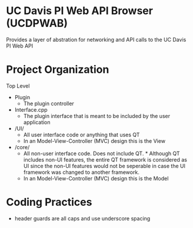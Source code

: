 # UC Davis PI Web API Browser (UCDPWAB)
Provides a layer of abstration for networking and API calls to the UC Davis PI Web API

# Project Organization
Top Level
* Plugin
  * The plugin controller
* Interface.cpp
  * The plugin interface that is meant to be included by the user application
* /UI/
  * All user interface code or anything that uses QT
  * In an Model-View-Controller (MVC) design this is the View
* /core/
  * All non-user interface code. Does not include QT.
        * Although QT includes non-UI features, the entire QT framework is considered as UI since the non-UI features would not be seperable in case the UI framework was changed to another framework.
  * In an Model-View-Controller (MVC) design this is the Model


# Coding Practices
* header guards are all caps and use underscore spacing
